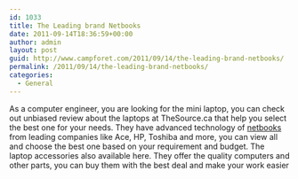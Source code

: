```yaml
---
id: 1033
title: The Leading brand Netbooks
date: 2011-09-14T18:36:59+00:00
author: admin
layout: post
guid: http://www.campforet.com/2011/09/14/the-leading-brand-netbooks/
permalink: /2011/09/14/the-leading-brand-netbooks/
categories:
  - General
---
```

As a computer engineer, you are looking for the mini laptop, you can check out unbiased review about the laptops at TheSource.ca that help you select the best one for your needs. They have advanced technology of [netbooks](http://www.thesource.ca/estore/category.aspx?language=en-CA&catalog=Online&category=netbooks) from leading companies like Ace, HP, Toshiba and more, you can view all and choose the best one based on your requirement and budget. The laptop accessories also available here. They offer the quality computers and other parts, you can buy them with the best deal and make your work easier